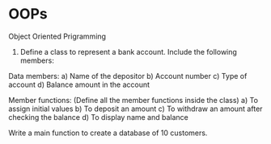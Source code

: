# OOPs
Object Oriented Prigramming

1.	Define a class to represent a bank account. Include the following members:

Data members:
a)	Name of the depositor
b)	Account number
c)	Type of account
d)	Balance amount in the account

Member functions: (Define all the member functions inside the class)
a)	To assign initial values
b)	To deposit an amount
c)	To withdraw an amount after checking the balance
d)	To display name and balance

Write a main function to create a database of 10 customers.



